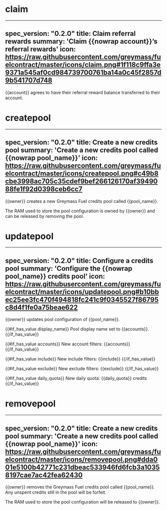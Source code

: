 <h1 class="contract">claim</h1>

---
spec_version: "0.2.0"
title: Claim referral rewards
summary: 'Claim {{nowrap account}}’s referral rewards'
icon: https://raw.githubusercontent.com/greymass/fuelcontract/master/icons/claim.png#1f118c9ffa3e9371a545af0cd984739700761ba14a0c45f2857d9b541707d748
---

{{account}} agrees to have their referral reward balance transferred to their account.

<h1 class="contract">createpool</h1>

---
spec_version: "0.2.0"
title: Create a new credits pool
summary: 'Create a new credits pool called {{nowrap pool_name}}'
icon: https://raw.githubusercontent.com/greymass/fuelcontract/master/icons/createpool.png#c49b8cbe3998ac705c35cdef9bef266126170af3949088fe1f92d0398ceb6cc7
---

{{owner}} creates a new Greymass Fuel credits pool called {{pool_name}}.

The RAM used to store the pool configuration is owned by {{owner}} and can be released by removing the pool.

<h1 class="contract">updatepool</h1>

---
spec_version: "0.2.0"
title: Configure a credits pool
summary: 'Configure the {{nowrap pool_name}} credits pool'
icon: https://raw.githubusercontent.com/greymass/fuelcontract/master/icons/updatepool.png#b10bbec25ee3fc470f494818fc241c9f0345527f86795c8d4f1fe0a75beae622
---

{{owner}} updates pool configuration of {{pool_name}}.

{{#if_has_value display_name}}
Pool display name set to {{accounts}}.
{{/if_has_value}}

{{#if_has_value accounts}}
New account filters: {{accounts}}
{{/if_has_value}}

{{#if_has_value include}}
New include filters: {{include}}
{{/if_has_value}}

{{#if_has_value exclude}}
New exclude filters: {{exclude}}
{{/if_has_value}}

{{#if_has_value daily_quota}}
New daily quota: {{daily_quota}} credits
{{/if_has_value}}

<h1 class="contract">removepool</h1>

---
spec_version: "0.2.0"
title: Create a new credits pool
summary: 'Create a new credits pool called {{nowrap pool_name}}'
icon: https://raw.githubusercontent.com/greymass/fuelcontract/master/icons/removepool.png#dda001e5100b42771c231dbeac533946fd6fcb3a10358197cae7ac42fea62430
---

{{owner}} removes the Greymass Fuel credits pool called {{pool_name}}. Any unspent credits still in the pool will be forfeit.

The RAM used to store the pool configuration will be released to {{owner}}.
